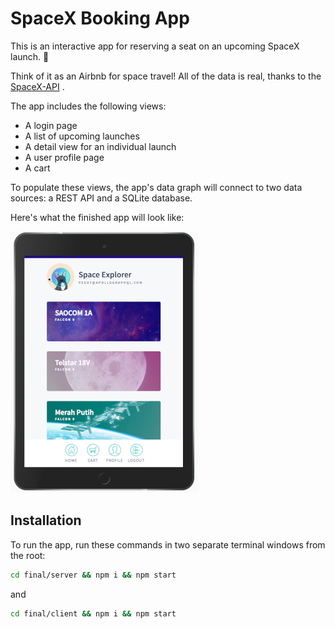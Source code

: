 # SpaceX Booking App

This is an interactive app for reserving a seat on an upcoming SpaceX launch.  🚀

Think of it as an Airbnb for space travel! All of the data is real, thanks to the [SpaceX-API](https://github.com/r-spacex/SpaceX-API)
.

The app includes the following views:

- A login page
- A list of upcoming launches
- A detail view for an individual launch
- A user profile page
- A cart

To populate these views, the app's data graph will connect to two data sources: a REST API and a SQLite database.

Here's what the finished app will look like:

![Alt text](space-explorer.png "Space Explorer")

<!-- 
## File structure

The app is split out into two folders:
- `start`: Starting point for the tutorial
- `final`: Final version

From within the `start` and `final` directories, there are two folders (one for `server` and one for `client`). -->

## Installation

To run the app, run these commands in two separate terminal windows from the root:

```bash
cd final/server && npm i && npm start
```

and

```bash
cd final/client && npm i && npm start
```
